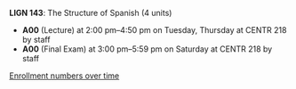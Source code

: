 **LIGN 143**: The Structure of Spanish (4 units)

- **A00** (Lecture) at 2:00 pm–4:50 pm on Tuesday, Thursday at CENTR 218 by staff
- **A00** (Final Exam) at 3:00 pm–5:59 pm on Saturday at CENTR 218 by staff

[Enrollment numbers over time](./LIGN143.tsv)
